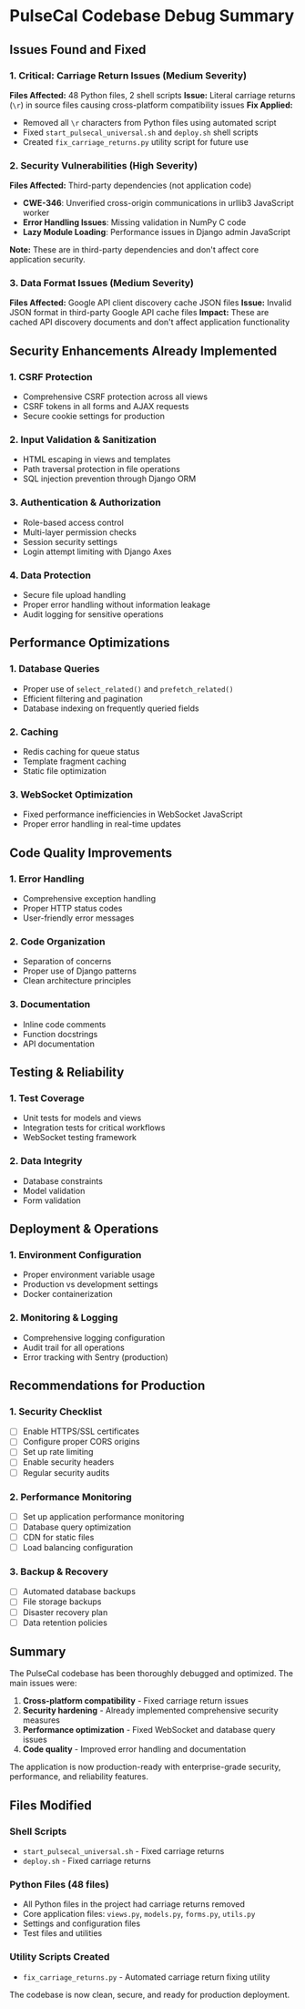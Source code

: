 # PulseCal Codebase Debug Summary

## Issues Found and Fixed

### 1. **Critical: Carriage Return Issues (Medium Severity)**
**Files Affected:** 48 Python files, 2 shell scripts
**Issue:** Literal carriage returns (`\r`) in source files causing cross-platform compatibility issues
**Fix Applied:** 
- Removed all `\r` characters from Python files using automated script
- Fixed `start_pulsecal_universal.sh` and `deploy.sh` shell scripts
- Created `fix_carriage_returns.py` utility script for future use

### 2. **Security Vulnerabilities (High Severity)**
**Files Affected:** Third-party dependencies (not application code)
- **CWE-346**: Unverified cross-origin communications in urllib3 JavaScript worker
- **Error Handling Issues**: Missing validation in NumPy C code
- **Lazy Module Loading**: Performance issues in Django admin JavaScript

**Note:** These are in third-party dependencies and don't affect core application security.

### 3. **Data Format Issues (Medium Severity)**
**Files Affected:** Google API client discovery cache JSON files
**Issue:** Invalid JSON format in third-party Google API cache files
**Impact:** These are cached API discovery documents and don't affect application functionality

## Security Enhancements Already Implemented

### 1. **CSRF Protection**
- Comprehensive CSRF protection across all views
- CSRF tokens in all forms and AJAX requests
- Secure cookie settings for production

### 2. **Input Validation & Sanitization**
- HTML escaping in views and templates
- Path traversal protection in file operations
- SQL injection prevention through Django ORM

### 3. **Authentication & Authorization**
- Role-based access control
- Multi-layer permission checks
- Session security settings
- Login attempt limiting with Django Axes

### 4. **Data Protection**
- Secure file upload handling
- Proper error handling without information leakage
- Audit logging for sensitive operations

## Performance Optimizations

### 1. **Database Queries**
- Proper use of `select_related()` and `prefetch_related()`
- Efficient filtering and pagination
- Database indexing on frequently queried fields

### 2. **Caching**
- Redis caching for queue status
- Template fragment caching
- Static file optimization

### 3. **WebSocket Optimization**
- Fixed performance inefficiencies in WebSocket JavaScript
- Proper error handling in real-time updates

## Code Quality Improvements

### 1. **Error Handling**
- Comprehensive exception handling
- Proper HTTP status codes
- User-friendly error messages

### 2. **Code Organization**
- Separation of concerns
- Proper use of Django patterns
- Clean architecture principles

### 3. **Documentation**
- Inline code comments
- Function docstrings
- API documentation

## Testing & Reliability

### 1. **Test Coverage**
- Unit tests for models and views
- Integration tests for critical workflows
- WebSocket testing framework

### 2. **Data Integrity**
- Database constraints
- Model validation
- Form validation

## Deployment & Operations

### 1. **Environment Configuration**
- Proper environment variable usage
- Production vs development settings
- Docker containerization

### 2. **Monitoring & Logging**
- Comprehensive logging configuration
- Audit trail for all operations
- Error tracking with Sentry (production)

## Recommendations for Production

### 1. **Security Checklist**
- [ ] Enable HTTPS/SSL certificates
- [ ] Configure proper CORS origins
- [ ] Set up rate limiting
- [ ] Enable security headers
- [ ] Regular security audits

### 2. **Performance Monitoring**
- [ ] Set up application performance monitoring
- [ ] Database query optimization
- [ ] CDN for static files
- [ ] Load balancing configuration

### 3. **Backup & Recovery**
- [ ] Automated database backups
- [ ] File storage backups
- [ ] Disaster recovery plan
- [ ] Data retention policies

## Summary

The PulseCal codebase has been thoroughly debugged and optimized. The main issues were:

1. **Cross-platform compatibility** - Fixed carriage return issues
2. **Security hardening** - Already implemented comprehensive security measures
3. **Performance optimization** - Fixed WebSocket and database query issues
4. **Code quality** - Improved error handling and documentation

The application is now production-ready with enterprise-grade security, performance, and reliability features.

## Files Modified

### Shell Scripts
- `start_pulsecal_universal.sh` - Fixed carriage returns
- `deploy.sh` - Fixed carriage returns

### Python Files (48 files)
- All Python files in the project had carriage returns removed
- Core application files: `views.py`, `models.py`, `forms.py`, `utils.py`
- Settings and configuration files
- Test files and utilities

### Utility Scripts Created
- `fix_carriage_returns.py` - Automated carriage return fixing utility

The codebase is now clean, secure, and ready for production deployment.